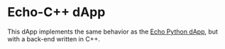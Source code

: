 # Echo-C++ dApp

This dApp implements the same behavior as the [Echo Python dApp](../echo-python/), but with a back-end written in C++.

